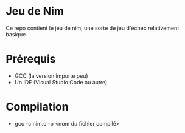 # Jeu de Nim

Ce repo contient le jeu de nim, une sorte de jeu d'échec relativement basique

# Prérequis

- GCC (la version importe peu)
- Un IDE (Visual Studio Code ou autre)

# Compilation

- gcc -c nim.c -o <nom du fichier compilé>
